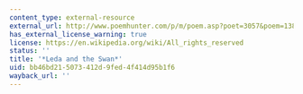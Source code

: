 ```yaml
---
content_type: external-resource
external_url: http://www.poemhunter.com/p/m/poem.asp?poet=3057&poem=13848
has_external_license_warning: true
license: https://en.wikipedia.org/wiki/All_rights_reserved
status: ''
title: '*Leda and the Swan*'
uid: bb46bd21-5073-412d-9fed-4f414d95b1f6
wayback_url: ''
---
```

